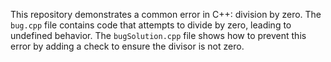 This repository demonstrates a common error in C++: division by zero. The `bug.cpp` file contains code that attempts to divide by zero, leading to undefined behavior. The `bugSolution.cpp` file shows how to prevent this error by adding a check to ensure the divisor is not zero.